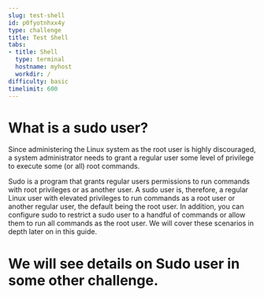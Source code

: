 ```yaml
---
slug: test-shell
id: p0fyotnhxx4y
type: challenge
title: Test Shell
tabs:
- title: Shell
  type: terminal
  hostname: myhost
  workdir: /
difficulty: basic
timelimit: 600
---
```


# What is a sudo user?

Since administering the Linux system as the root user is highly discouraged, a system administrator needs to grant a regular user some level of privilege to execute some (or all) root commands.

Sudo is a program that grants regular users permissions to run commands with root privileges or as another user. A sudo user is, therefore, a regular Linux user with elevated privileges to run commands as a root user or another regular user, the default being the root user. In addition, you can configure sudo to restrict a sudo user to a handful of commands or allow them to run all commands as the root user. We will cover these scenarios in depth later on in this guide.

# We will see details on Sudo user in some other challenge.